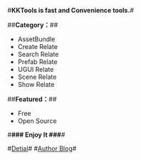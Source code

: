 #**KKTools is fast and Convenience tools.**#

##**Category：**##
* AssetBundle
* Create Relate
* Search Relate
* Prefab Relate
* UGUI Relate
* Scene Relate
* Show Relate

##**Featured：**##
* Free
* Open Source

#**### Enjoy It ###**#

#[Detial](http://k79k06k02k.com/Pdf/KKTools%20Guild.pdf)#
#[Author Blog](http://k79k06k02k.com/blog)#
